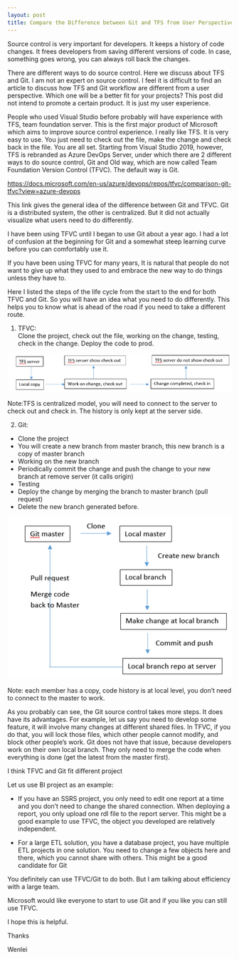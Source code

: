 ```yaml
---
layout: post
title: Compare the Difference between Git and TFS from User Perspective
---
```


Source control is very important for developers. It keeps a history of code changes.  It frees developers from saving different versions of code.  In case, something goes wrong, you can always roll back the changes.  

There are different ways to do source control. Here we discuss about TFS and Git. I am not an expert on source control. I feel it is difficult to find an article to discuss how TFS and Git workflow are different from a user perspective.  Which one will be a better fit for your projects? This post did not intend to promote a certain product. It is just my user experience.   

People who used Visual Studio before probably will have experience with TFS, team foundation server. This is the first major product of Microsoft which aims to improve source control experience. I really like TFS. It is very easy to use. You just need to check out the file, make the change and check back in the file. You are all set.  Starting from Visual Studio 2019, however, TFS is rebranded as Azure DevOps Server, under which there are 2 different ways to do source control, Git and Old way, which are now called Team Foundation Version Control (TFVC). The default way is Git.  

<https://docs.microsoft.com/en-us/azure/devops/repos/tfvc/comparison-git-tfvc?view=azure-devops>  

This link gives the general idea of the difference between Git and TFVC.  Git is a distributed system, the other is centralized. But it did not actually visualize what users need to do differently.  

I have been using TFVC until I began to use Git about a year ago.  I had a lot of confusion at the beginning for Git and a somewhat steep learning curve before you can comfortably use it.  

If you have been using TFVC for many years, It is natural that people do not want to give up what they used to and embrace the new way to do things unless they have to.  

Here I listed the steps of the life cycle from the start to the end for both TFVC and Git. So you will have an idea what you need to do differently.  This helps you to know what is ahead of the road if you need to take a different route.  

1. TFVC:  
Clone the project, check out the file, working on the change, testing, check in the change.  Deploy the code to prod.  

<img src="/images/blog46/TFS.PNG">   

Note:TFS is centralized model, you will need to connect to the server to check out and check in. The history is only kept at the server side.  
  

2. Git:  
* Clone the project  
* You will create a new branch from master branch, this new branch is a copy of master branch  
* Working on the new branch  
* Periodically commit the change and push the change to your new branch at remove server (it calls origin)  
* Testing  
* Deploy the change by merging the branch to master branch (pull request)  
* Delete the new branch generated before.  


<img src="/images/blog46/Git.PNG"> 

Note: each member has a copy, code history is at local level, you don’t need to connect to the master to work.  
 
As you probably can see, the Git source control takes more steps. It does have its advantages. For example, let us say you need to develop some feature, it will involve many changes at different shared files. In TFVC, if you do that, you will lock those files, which other people cannot modify, and block other people’s work. Git does not have that issue, because developers work on their own local branch. They only need to merge the code when everything is done (get the latest from the master first).  

I think TFVC and Git fit different project  

Let us use BI project as an example:  

* If you have an SSRS project, you only need to edit one report at a time and you don’t need to change the shared connection. When deploying a report, you only upload one rdl file to the report server.   This might be a good example to use TFVC, the object you developed are relatively independent.  

* For a large ETL solution, you have a database project, you have multiple ETL projects in one solution. You need to change a few objects here and there, which you cannot share with others.  This might be a good candidate for Git  


You definitely can use TFVC/Git to do both. But I am talking about efficiency with a large team.  

Microsoft would like everyone to start to use Git and if you like you can still use TFVC.  

I hope this is helpful.  

Thanks  

Wenlei

